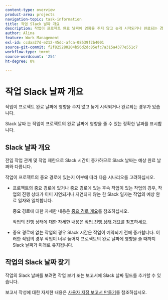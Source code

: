 ```yaml
---
content-type: overview
product-area: projects
navigation-topic: task-information
title: 작업 Slack 날짜 개요
description: 작업이 프로젝트 완료 날짜에 영향을 주지 않고 늦게 시작되거나 완료되는 경우가 있습니다.
author: Alina
feature: Work Management
exl-id: ccdaa27d-e212-45dc-afca-08539f2b4001
source-git-commit: f2f825280204b56d2dc85efc7a315a4377e551c7
workflow-type: tm+mt
source-wordcount: '254'
ht-degree: 0%

---
```


# 작업 Slack 날짜 개요

작업이 프로젝트 완료 날짜에 영향을 주지 않고 늦게 시작되거나 완료되는 경우가 있습니다.

Slack 날짜 는 작업이 프로젝트의 완료 날짜에 영향을 줄 수 있는 정확한 날짜를 표시합니다.

## Slack 날짜 개요

전임 작업 관계 및 작업 제한으로 Slack 시간이 증가하므로 Slack 날짜는 예상 완료 날짜와 다릅니다.

작업이 프로젝트의 중요 경로에 있는지 여부에 따라 다음 시나리오를 고려하십시오.

* 프로젝트의 중요 경로에 있거나 중요 경로에 있는 후속 작업이 있는 작업의 경우, 작업의 진행 상태가 이미 지연되거나 지연되지 않는 한 Slack 일자는 작업의 예상 완료 일자와 일치합니다.

  중요 경로에 대한 자세한 내용은 [중요 경로 개요](../../../manage-work/tasks/manage-tasks/critical-path.md)를 참조하십시오.

  작업의 진행 상태에 대한 자세한 내용은 [작업 진행 상태 개요](../../../manage-work/tasks/task-information/task-progress-status.md)를 참조하세요.

* 중요 경로에 없는 작업의 경우 Slack 시간은 작업이 예약되기 전에 증가합니다. 이러한 작업의 경우 작업이 너무 늦어져 프로젝트의 완료 날짜에 영향을 줄 때까지 Slack 날짜가 미래로 유지됩니다.

## 작업의 Slack 날짜 찾기

작업의 Slack 날짜를 보려면 작업 보기 또는 보고서에 Slack 날짜 필드를 추가할 수 있습니다.

보고서 작성에 대한 자세한 내용은 [사용자 지정 보고서 만들기](../../../reports-and-dashboards/reports/creating-and-managing-reports/create-custom-report.md)를 참조하십시오.
